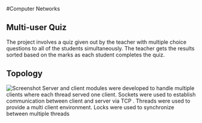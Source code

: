 #Computer Networks
## Multi-user Quiz

The project involves a quiz given out by the teacher with multiple choice questions to all of the students simultaneously. The teacher gets the results sorted based on the marks as each student completes the quiz.

## Topology
![Screenshot](image.jpg)
Server and client modules were developed to handle multiple clients where each thread served one client.
Sockets were used to establish communication between client and server via TCP .
Threads were used to provide a multi client environment.
Locks were used to synchronize between multiple threads
